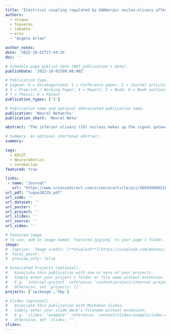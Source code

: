 ```yaml
---
title: 'Electrical coupling regulated by GABAergic nucleo-olivary afferent fibres facilitates cerebellar sensory–motor adaptation'
authors:
  - nluque
  - fnaveros
  - iabadia
  - eros
  - "Angelo Arleo"

author_notes:
date: '2022-10-01T17:44:35'
doi: ''

# Schedule page publish date (NOT publication's date).
publishDate: '2022-10-01T00:00:00Z'

# Publication type.
# Legend: 0 = Uncategorized; 1 = Conference paper; 2 = Journal article;
# 3 = Preprint / Working Paper; 4 = Report; 5 = Book; 6 = Book section;
# 7 = Thesis; 8 = Patent
publication_types: ['2']

# Publication name and optional abbreviated publication name.
publication: 'Neural Networks'
publication_short: 'Neural Netw'

abstract: "The inferior olivary (IO) nucleus makes up the signal gateway for several organs to the cerebellar cortex. Located within the sensory–motor-cerebellum pathway, the IO axons, i.e., climbing fibres (CFs), massively synapse onto the cerebellar Purkinje cells (PCs) regulating motor learning whilst the olivary nucleus receives negative feedback through the GABAergic nucleo-olivary (NO) pathway. The NO pathway regulates the electrical coupling (EC) amongst the olivary cells thus facilitating synchrony and timing. However, the involvement of this EC regulation on cerebellar adaptive behaviour is still under debate. In our study we have used a spiking cerebellar model to assess the role of the NO pathway in regulating vestibulo-ocular-reflex (VOR) adaptation. The model incorporates spike-based synaptic plasticity at multiple cerebellar sites and an electrically-coupled olivary system. The olivary system plays a central role in regulating the CF spike-firing patterns that drive the PCs, whose axons ultimately shape the cerebellar output. Our results suggest that a systematic GABAergic NO deactivation decreases the spatio-temporal complexity of the IO firing patterns thereby worsening the temporal resolution of the olivary system. Conversely, properly coded IO spatio-temporal firing patterns, thanks to NO modulation, finely shape the balance between long-term depression and potentiation, which optimises VOR adaptation. Significantly, the NO connectivity pattern constrained to the same micro-zone helps maintain the spatio-temporal complexity of the IO firing patterns through time. Moreover, the temporal alignment between the latencies found in the NO fibres and the sensory–motor pathway delay appears to be crucial for facilitating the VOR. When we consider all the above points we believe that these results predict that the NO pathway is instrumental in modulating the olivary coupling and relevant to VOR adaptation."

# Summary. An optional shortened abstract.
summary:

tags:
  - EDLUT
  - Neurorobotics
  - Cerebellum
featured: true

links:
 - name: "Journal"
   url: "https://www.sciencedirect.com/science/article/pii/S0893608022003203"
url_pdf: "luque2022b.pdf"
url_code: ''
url_dataset: ''
url_poster: ''
url_project: ''
url_slides: ''
url_source: ''
url_video: ''

# Featured image
# To use, add an image named `featured.jpg/png` to your page's folder.
image:
#  caption: 'Image credit: [**Unsplash**](https://unsplash.com/photos/jdD8gXaTZsc)'
#  focal_point: ''
#  preview_only: false

# Associated Projects (optional).
#   Associate this publication with one or more of your projects.
#   Simply enter your project's folder or file name without extension.
#   E.g. `internal-project` references `content/project/internal-project/index.md`.
#   Otherwise, set `projects: []`.
projects: ['spikeage','hbp']

# Slides (optional).
#   Associate this publication with Markdown slides.
#   Simply enter your slide deck's filename without extension.
#   E.g. `slides: "example"` references `content/slides/example/index.md`.
#   Otherwise, set `slides: ""`.
slides:
---
```


